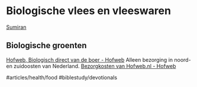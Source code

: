 # Biologische vlees en vleeswaren
[Sumiran](http://www.sumiran.nl/winkelwagen.html)

## Biologische groenten
[Hofweb, Biologisch direct van de boer  - Hofweb](https://www.hofweb.nl/)
Alleen bezorging in noord- en zuidoosten van Nederland.
[Bezorgkosten van Hofweb.nl - Hofweb](https://www.hofweb.nl/bezorging-regio/bezorgkosten)

#articles/health/food
#biblestudy/devotionals